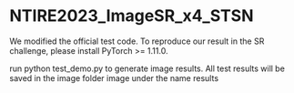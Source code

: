 # NTIRE2023_ImageSR_x4_STSN

We modified the official test code. To reproduce our result in the SR challenge, please install PyTorch >= 1.11.0.

run python test_demo.py to generate image results.
All test results will be saved in the image folder image under the name results
